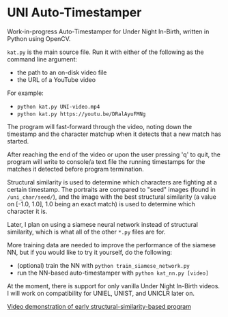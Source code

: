 # UNI Auto-Timestamper

Work-in-progress Auto-Timestamper for Under Night In-Birth, written in Python using OpenCV.

`kat.py` is the main source file. Run it with either of the following as the command line argument:

* the path to an on-disk video file
* the URL of a YouTube video

For example:

* `python kat.py UNI-video.mp4`
* `python kat.py https://youtu.be/DRalAyuFMNg`

The program will fast-forward through the video, noting down the timestamp and the character matchup when it detects that a new match has started.

After reaching the end of the video or upon the user pressing 'q' to quit, the program will write to console/a text file the running timestamps for the matches it detected before program termination.

Structural similarity is used to determine which characters are fighting at a certain timestamp. The portraits are compared to "seed" images (found in `/uni_char/seed/`), and the image with the best structural similarity (a value on [-1.0, 1.0], 1.0 being an exact match) is used to determine which character it is.

Later, I plan on using a siamese neural network instead of structural similarity, which is what all of the other `*.py` files are for.

More training data are needed to improve the performance of the siamese NN, but if you would like to try it yourself, do the following:

* (optional) train the NN with `python train_siamese_network.py`
* run the NN-based auto-timestamper with `python kat_nn.py [video]`

At the moment, there is support for only vanilla Under Night In-Birth videos. I will work on compatibility for UNIEL, UNIST, and UNICLR later on.

[Video demonstration of early structural-similarity-based program](https://youtu.be/FnLX1YT-hBQ)